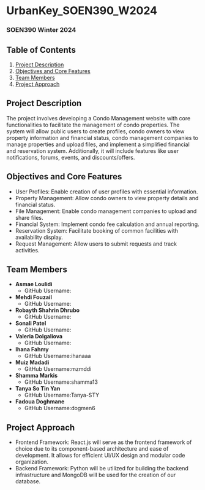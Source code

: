 # UrbanKey_SOEN390_W2024
### SOEN390 Winter 2024

## Table of Contents
1. [Project Description](#project-description)
2. [Objectives and Core Features](#objectives-and-core-features)
3. [Team Members](#team-members)
4. [Project Approach](#project-approach)

## Project Description
The project involves developing a Condo Management website with core functionalities to facilitate the management of condo properties. The system will allow public users to create profiles, condo owners to view property information and financial status, condo management companies to manage properties and upload files, and implement a simplified financial and reservation system. Additionally, it will include features like user notifications, forums, events, and discounts/offers.

## Objectives and Core Features
* User Profiles: Enable creation of user profiles with essential information.
* Property Management: Allow condo owners to view property details and financial status.
* File Management: Enable condo management companies to upload and share files.
* Financial System: Implement condo fee calculation and annual reporting.
* Reservation System: Facilitate booking of common facilities with availability display.
* Request Management: Allow users to submit requests and track activities.

## Team Members
* **Asmae Loulidi**
  * GitHub Username:
* **Mehdi Fouzail**
  * GitHub Username:
* **Robayth Shahrin Dhrubo**
  * GitHub Username:
* **Sonali Patel**
  * GitHub Username:
* **Valeria Dolgaliova**
  * GitHub Username:
* **Ihana Fahmy**
  * GitHub Username:ihanaaa
* **Muiz Madadi**
  * GitHub Username:mzmddi
* **Shamma Markis**
  * GitHub Username:shamma13
* **Tanya So Tin Yan**
  * GitHub Username:Tanya-STY
* **Fadoua Doghmane**
  * GitHub Username:dogmen6

## Project Approach
* Frontend Framework: React.js will serve as the frontend framework of choice due to its component-based architecture and ease of development. It allows for efficient UI/UX design and modular code organization. 
* Backend Framework: Python will be utilized for building the backend infrastructure and MongoDB will be used for the creation of our database.
